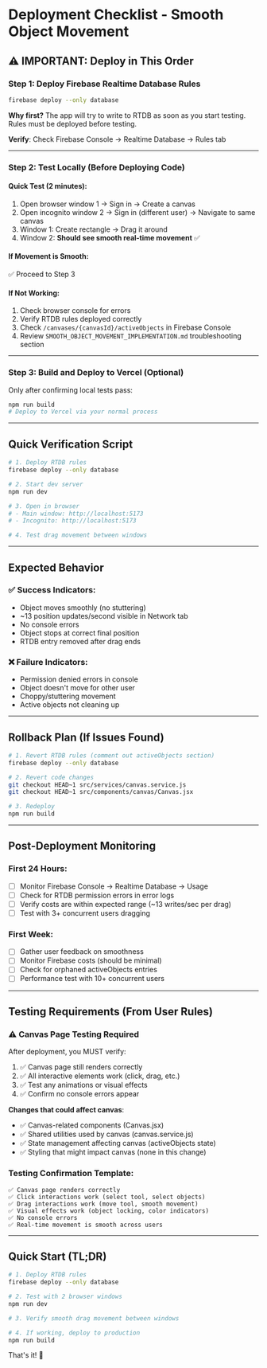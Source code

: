 # Deployment Checklist - Smooth Object Movement

## ⚠️ IMPORTANT: Deploy in This Order

### Step 1: Deploy Firebase Realtime Database Rules
```bash
firebase deploy --only database
```

**Why first?** The app will try to write to RTDB as soon as you start testing. Rules must be deployed before testing.

**Verify**: Check Firebase Console → Realtime Database → Rules tab

---

### Step 2: Test Locally (Before Deploying Code)

#### Quick Test (2 minutes):
1. Open browser window 1 → Sign in → Create a canvas
2. Open incognito window 2 → Sign in (different user) → Navigate to same canvas
3. Window 1: Create rectangle → Drag it around
4. Window 2: **Should see smooth real-time movement** ✅

#### If Movement is Smooth:
✅ Proceed to Step 3

#### If Not Working:
1. Check browser console for errors
2. Verify RTDB rules deployed correctly
3. Check `/canvases/{canvasId}/activeObjects` in Firebase Console
4. Review `SMOOTH_OBJECT_MOVEMENT_IMPLEMENTATION.md` troubleshooting section

---

### Step 3: Build and Deploy to Vercel (Optional)

Only after confirming local tests pass:

```bash
npm run build
# Deploy to Vercel via your normal process
```

---

## Quick Verification Script

```bash
# 1. Deploy RTDB rules
firebase deploy --only database

# 2. Start dev server
npm run dev

# 3. Open in browser
# - Main window: http://localhost:5173
# - Incognito: http://localhost:5173

# 4. Test drag movement between windows
```

---

## Expected Behavior

### ✅ Success Indicators:
- Object moves smoothly (no stuttering)
- ~13 position updates/second visible in Network tab
- No console errors
- Object stops at correct final position
- RTDB entry removed after drag ends

### ❌ Failure Indicators:
- Permission denied errors in console
- Object doesn't move for other user
- Choppy/stuttering movement
- Active objects not cleaning up

---

## Rollback Plan (If Issues Found)

```bash
# 1. Revert RTDB rules (comment out activeObjects section)
firebase deploy --only database

# 2. Revert code changes
git checkout HEAD~1 src/services/canvas.service.js
git checkout HEAD~1 src/components/canvas/Canvas.jsx

# 3. Redeploy
npm run build
```

---

## Post-Deployment Monitoring

### First 24 Hours:
- [ ] Monitor Firebase Console → Realtime Database → Usage
- [ ] Check for RTDB permission errors in error logs
- [ ] Verify costs are within expected range (~13 writes/sec per drag)
- [ ] Test with 3+ concurrent users dragging

### First Week:
- [ ] Gather user feedback on smoothness
- [ ] Monitor Firebase costs (should be minimal)
- [ ] Check for orphaned activeObjects entries
- [ ] Performance test with 10+ concurrent users

---

## Testing Requirements (From User Rules)

### ⚠️ Canvas Page Testing Required
After deployment, you MUST verify:

1. ✅ Canvas page still renders correctly
2. ✅ All interactive elements work (click, drag, etc.)
3. ✅ Test any animations or visual effects
4. ✅ Confirm no console errors appear

**Changes that could affect canvas**:
- ✅ Canvas-related components (Canvas.jsx)
- ✅ Shared utilities used by canvas (canvas.service.js)
- ✅ State management affecting canvas (activeObjects state)
- ✅ Styling that might impact canvas (none in this change)

### Testing Confirmation Template:
```
✅ Canvas page renders correctly
✅ Click interactions work (select tool, select objects)
✅ Drag interactions work (move tool, smooth movement)
✅ Visual effects work (object locking, color indicators)
✅ No console errors
✅ Real-time movement is smooth across users
```

---

## Quick Start (TL;DR)

```bash
# 1. Deploy RTDB rules
firebase deploy --only database

# 2. Test with 2 browser windows
npm run dev

# 3. Verify smooth drag movement between windows

# 4. If working, deploy to production
npm run build
```

That's it! 🚀

